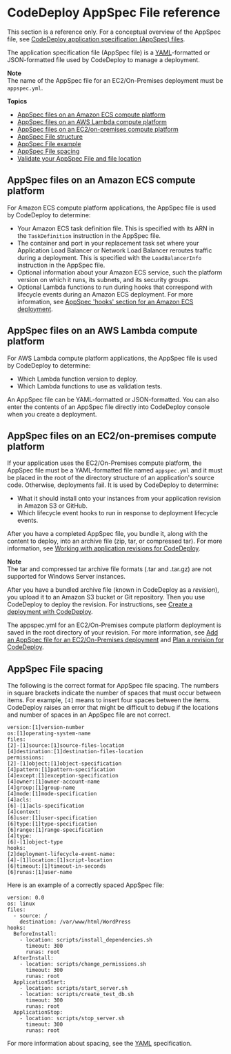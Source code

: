 # CodeDeploy AppSpec File reference<a name="reference-appspec-file"></a>

This section is a reference only\. For a conceptual overview of the AppSpec file, see [CodeDeploy application specification \(AppSpec\) files](application-specification-files.md)\.

The application specification file \(AppSpec file\) is a [YAML](http://www.yaml.org)\-formatted or JSON\-formatted file used by CodeDeploy to manage a deployment\.

**Note**  
 The name of the AppSpec file for an EC2/On\-Premises deployment must be `appspec.yml`\.

**Topics**
+ [AppSpec files on an Amazon ECS compute platform](#appspec-reference-ecs)
+ [AppSpec files on an AWS Lambda compute platform](#appspec-reference-lambda)
+ [AppSpec files on an EC2/on\-premises compute platform](#appspec-reference-server)
+ [AppSpec File structure](reference-appspec-file-structure.md)
+ [AppSpec File example](reference-appspec-file-example.md)
+ [AppSpec File spacing](#reference-appspec-file-spacing)
+ [Validate your AppSpec File and file location](reference-appspec-file-validate.md)

## AppSpec files on an Amazon ECS compute platform<a name="appspec-reference-ecs"></a>

For Amazon ECS compute platform applications, the AppSpec file is used by CodeDeploy to determine: 
+  Your Amazon ECS task definition file\. This is specified with its ARN in the `TaskDefinition` instruction in the AppSpec file\. 
+  The container and port in your replacement task set where your Application Load Balancer or Network Load Balancer reroutes traffic during a deployment\. This is specified with the `LoadBalancerInfo` instruction in the AppSpec file\. 
+  Optional information about your Amazon ECS service, such the platform version on which it runs, its subnets, and its security groups\. 
+  Optional Lambda functions to run during hooks that correspond with lifecycle events during an Amazon ECS deployment\. For more information, see [AppSpec 'hooks' section for an Amazon ECS deployment](reference-appspec-file-structure-hooks.md#appspec-hooks-ecs)\. 

## AppSpec files on an AWS Lambda compute platform<a name="appspec-reference-lambda"></a>

For AWS Lambda compute platform applications, the AppSpec file is used by CodeDeploy to determine: 
+ Which Lambda function version to deploy\.
+ Which Lambda functions to use as validation tests\.

An AppSpec file can be YAML\-formatted or JSON\-formatted\. You can also enter the contents of an AppSpec file directly into CodeDeploy console when you create a deployment\.

## AppSpec files on an EC2/on\-premises compute platform<a name="appspec-reference-server"></a>

 If your application uses the EC2/On\-Premises compute platform, the AppSpec file must be a YAML\-formatted file named `appspec.yml` and it must be placed in the root of the directory structure of an application's source code\. Otherwise, deployments fail\. It is used by CodeDeploy to determine:
+ What it should install onto your instances from your application revision in Amazon S3 or GitHub\.
+ Which lifecycle event hooks to run in response to deployment lifecycle events\.

After you have a completed AppSpec file, you bundle it, along with the content to deploy, into an archive file \(zip, tar, or compressed tar\)\. For more information, see [Working with application revisions for CodeDeploy](application-revisions.md)\.

**Note**  
The tar and compressed tar archive file formats \(\.tar and \.tar\.gz\) are not supported for Windows Server instances\.

After you have a bundled archive file \(known in CodeDeploy as a *revision*\), you upload it to an Amazon S3 bucket or Git repository\. Then you use CodeDeploy to deploy the revision\. For instructions, see [Create a deployment with CodeDeploy](deployments-create.md)\.

The appspec\.yml for an EC2/On\-Premises compute platform deployment is saved in the root directory of your revision\. For more information, see [Add an AppSpec file for an EC2/On\-Premises deployment](application-revisions-appspec-file.md#add-appspec-file-server) and [Plan a revision for CodeDeploy](application-revisions-plan.md)\. 

## AppSpec File spacing<a name="reference-appspec-file-spacing"></a>

The following is the correct format for AppSpec file spacing\. The numbers in square brackets indicate the number of spaces that must occur between items\. For example, `[4]` means to insert four spaces between the items\. CodeDeploy raises an error that might be difficult to debug if the locations and number of spaces in an AppSpec file are not correct\.

```
version:[1]version-number
os:[1]operating-system-name
files:
[2]-[1]source:[1]source-files-location
[4]destination:[1]destination-files-location
permissions:
[2]-[1]object:[1]object-specification
[4]pattern:[1]pattern-specification
[4]except:[1]exception-specification
[4]owner:[1]owner-account-name
[4]group:[1]group-name
[4]mode:[1]mode-specification
[4]acls: 
[6]-[1]acls-specification 
[4]context:
[6]user:[1]user-specification
[6]type:[1]type-specification
[6]range:[1]range-specification
[4]type:
[6]-[1]object-type
hooks:
[2]deployment-lifecycle-event-name:
[4]-[1]location:[1]script-location
[6]timeout:[1]timeout-in-seconds
[6]runas:[1]user-name
```

Here is an example of a correctly spaced AppSpec file:

```
version: 0.0
os: linux
files:
  - source: /
    destination: /var/www/html/WordPress
hooks:
  BeforeInstall:
    - location: scripts/install_dependencies.sh
      timeout: 300
      runas: root
  AfterInstall:
    - location: scripts/change_permissions.sh
      timeout: 300
      runas: root
  ApplicationStart:
    - location: scripts/start_server.sh
    - location: scripts/create_test_db.sh
      timeout: 300
      runas: root
  ApplicationStop:
    - location: scripts/stop_server.sh
      timeout: 300
      runas: root
```

For more information about spacing, see the [YAML](http://www.yaml.org) specification\.